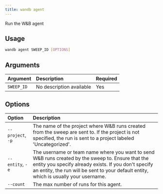 ```yaml
---
title: wandb agent
---
```


Run the W&B agent

## Usage

```bash
wandb agent SWEEP_ID [OPTIONS]
```

## Arguments

| Argument | Description | Required |
| :--- | :--- | :--- |
| `SWEEP_ID` | No description available | Yes |

## Options

| Option | Description |
| :--- | :--- |
| `--project`, `-p` | The name of the project where W&B runs created from the sweep are sent to. If the project is not specified, the run is sent to a project labeled 'Uncategorized'. |
| `--entity`, `-e` | The username or team name where you want to send W&B runs created by the sweep to. Ensure that the entity you specify already exists. If you don't specify an entity, the run will be sent to your default entity, which is usually your username. |
| `--count` | The max number of runs for this agent. |
